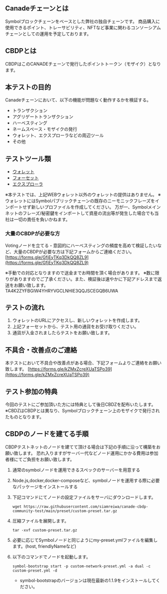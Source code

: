 
## Canadeチェーンとは
Symbolブロックチェーンをベースとした弊社の独自チェーンです。
商品購入に使用できるポイント、トレーサビリティ、NFTなど事業に関わるコンソーシアムチェーンとしての運用を予定しております。

## CBDPとは
CBDPはこのCANADEチェーンで発行したポイントトークン（モザイク）となります。

## 本テストの目的
Canadeチェーンにおいて、以下の機能が問題なく動作するかを検証する。

- トランザクション
- アグリゲートトランザクション
- ハーベスティング
- ネームスペース・モザイクの発行
- ウォレット、エクスプローラなどの周辺ツール
- その他

## テストツール類

- [ウォレット](https://wallet.test.siamreiwa.com/)
- [フォーセット](https://faucet.test.siamreiwa.com/)
- [エクスプローラ](https://explorer.test.siamreiwa.com/)

※本テストでは、上記WEBウォレット以外のウォレットの提供はありません。
※ウォレットにはSymbolパブリックチェーンの既存のニーモニックフレーズをインポートせず新しいプロファイルを作成してください。
万が一、Symbolメインネットのフレーズ/秘密鍵をインポートして資産の流出等が発生した場合でも当社は一切の責任を負いかねます。

### 大量のCBDPが必要な方

Votingノードを立てる・意図的にハーベスティングの頻度を高めて検証したいなど、大量のCBDPが必要な方は下記フォームからご連絡ください。
[https://forms.gle/GfjEyTKq3DkQQ8ZL9](https://forms.gle/GfjEyTKq3DkQQ8ZL9)

※手動での対応となりますので送金までお時間を頂く場合があります。
※数に限りがありますのでご了承ください。また、検証後は速やかに下記アドレスまで返送をお願い致します。
TA4K2ZYFBGIW4YHRYVGCLNHIE3QQJSCEGQB6UWA

## テストの流れ
1. ウォレットのURLにアクセスし、新しいウォレットを作成します。
1. 上記フォーセットから、テスト用の通貨をお受け取りください。
1. 通貨が入金されましたらテストをお願い致します。

## 不具合・改善点のご連絡
本テストにおいて不具合や改善点がある場合、下記フォームよりご連絡をお願い致します。
[https://forms.gle/kZMxZcreXUaTSPo39](https://forms.gle/kZMxZcreXUaTSPo39)

## テスト参加の特典
今回のテストにご参加頂いた方には特典として後日CBDZを配布いたします。
※CBDZはCBDPとは異なり、Symbolブロックチェーン上のモザイクで発行されたものとなります。


## CBDPのノードを建てる手順

CBDPテストネットのノードを建てて頂ける場合は下記の手順に沿って構築をお願い致します。
恐れ入りますがサーバー代などノード運用にかかる費用は参加者様にてご負担をお願い致します。

1. 通常のsymbolノードを運用できるスペックのサーバーを用意する
1. 	Node.js,docker,docker-composeなど、symbolノードを運用する際に必要なパッケージをインストールする
1. 下記コマンドにてノードの設定ファイルをサーバにダウンロードします。

	`wget https://raw.githubusercontent.com/siamreiwa/canade-cbdp-community-test/main/preset/custom-preset.tar.gz`
1. 圧縮ファイルを展開します。
	
	`tar -xvf custom-preset.tar.gz`

1. 必要に応じてSymbolノードと同じようにmy-preset.ymlファイルを編集します。(host, friendlyNameなど)
1. 以下のコマンドでノードを起動します。

   `symbol-bootstrap start -p custom-network-preset.yml -a dual -c custom-preset.yml -d`
     - symbol-bootstrapのバージョンは現在最新の1.1.9をインストールしてください。
